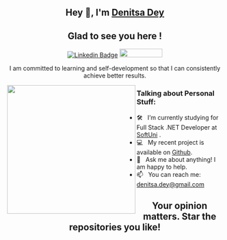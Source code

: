 <div align="center">

## Hey 👋, I'm [Denitsa Dey](https://github.com/DenitsaDey/)

## Glad to see you here&nbsp;!

[![Linkedin Badge](https://img.shields.io/badge/-LinkedIn-0e76a8?style=flat-square&logo=Linkedin&logoColor=white)](https://linkedin.com/in/denitsa-dey)
<img width="100" height="20" src="https://visitor-badge.glitch.me/badge?page_id=DenitsaDey&color=#FFB0A1">

I am committed to learning and self-development so that I can consistently achieve better results.
</div>
<img align="left" width="300" alt=""  src="https://media.giphy.com/media/L1R1tvI9svkIWwpVYr/giphy.gif">

### Talking about Personal Stuff:

- 🛠 &nbsp; I’m currently studying for Full Stack .NET Developer at [SoftUni](https://softuni.bg/) .
- 💻 &nbsp; My recent project is available on [Github](https://github.com/DenitsaDey/My-Projects).
- 💬 &nbsp; Ask me about anything! I am happy to help.
- 📫 &nbsp; You can reach me: denitsa.dey@gmail.com




<div align="center">

## Your opinion matters. Star the repositories you like!

</div>
